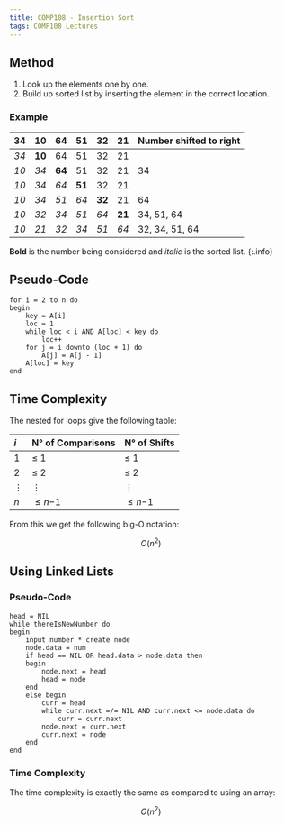 ```yaml
---
title: COMP108 - Insertion Sort
tags: COMP108 Lectures
---
```

## Method
1. Look up the elements one by one.
1. Build up sorted list by inserting the element in the correct location.

### Example

| **34** | 10 | 64 | 51 | 32 | 21 | Number shifted to right |
| :-: | :-: | :-: | :-: | :-: | :-: | :-- |
| *34* | **10** | 64 | 51 | 32 | 21 |  |
| *10* | *34* | **64** | 51 | 32 | 21 | 34 |
| *10* | *34* | *64* | **51** | 32 | 21 |  |
| *10* | *34* | *51* | *64* | **32** | 21 | 64 |
| *10* | *32* | *34* | *51* | *64* | **21** | 34, 51, 64 |
| *10* | *21* | *32* | *34* | *51* | *64* | 32, 34, 51, 64 |

**Bold** is the number being considered and *italic* is the sorted list.
{:.info}

## Pseudo-Code

```
for i = 2 to n do
begin
	key = A[i]
	loc = 1
	while loc < i AND A[loc] < key do
		loc++
	for j = i downto (loc + 1) do
		A[j] = A[j - 1]
	A[loc] = key
end
```

## Time Complexity
The nested for loops give the following table:

| $i$ | N° of Comparisons | N° of Shifts |
| :-- | :-- | :-- |
| 1 | $\leq$ 1 | $\leq$ 1 |
| 2 | $\leq$ 2 | $\leq$ 2 |
| $\vdots$ | $\vdots$ | $\vdots$ |
| $n$ | $\leq n-$1 | $\leq n-$1 |


From this we get the following big-O notation:

$$O(n^2)$$

## Using Linked Lists
### Pseudo-Code

```
head = NIL
while thereIsNewNumber do
begin
	input number * create node
	node.data = num
	if head == NIL OR head.data > node.data then
	begin
		node.next = head
		head = node
	end
	else begin
		curr = head
		while curr.next =/= NIL AND curr.next <= node.data do
			curr = curr.next
		node.next = curr.next
		curr.next = node
	end
end
```

### Time Complexity
The time complexity is exactly the same as compared to using an array:

$$O(n^2)$$